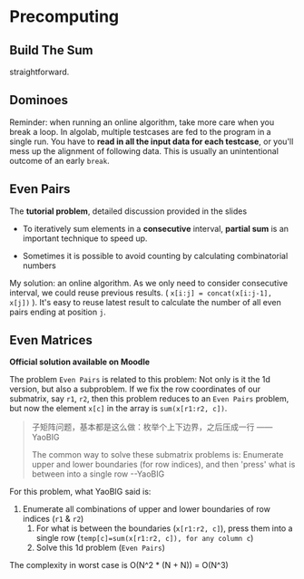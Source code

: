 # Precomputing



## Build The Sum

straightforward.



## Dominoes

Reminder: when running an online algorithm, take more care when you break a loop. In algolab, multiple testcases are fed to the program in a single run. You have to **read in all the input data for each testcase**, or you'll mess up the alignment of following data. This is usually an unintentional outcome of an early `break`.



## Even Pairs

The **tutorial problem**, detailed discussion provided in the slides

- To iteratively sum elements in a **consecutive** interval, **partial sum** is an important technique to speed up.

- Sometimes it is possible to avoid counting by calculating combinatorial numbers



My solution: an online algorithm. As we only need to consider consecutive interval, we could reuse previous results. ( `x[i:j] = concat(x[i:j-1], x[j])` ). It's easy to reuse latest result to calculate the number of all even pairs ending at position `j`.



## Even Matrices

**Official solution available on Moodle**

The problem `Even Pairs` is related to this problem: Not only is it the 1d version, but also a subproblem. If we fix the row coordinates of our submatrix, say `r1`, `r2`, then this problem reduces to an `Even Pairs` problem, but now the element `x[c]` in the array is `sum(x[r1:r2, c])`. 



> 子矩阵问题，基本都是这么做：枚举个上下边界，之后压成一行 ——YaoBIG
>
> The common way to solve these submatrix problems is: Enumerate upper and lower boundaries (for row indices), and then 'press' what is between into a single row --YaoBIG



For this problem, what YaoBIG said is:

1. Enumerate all combinations of upper and lower boundaries of row indices (`r1` & `r2`)
   1. For what is between the boundaries (`x[r1:r2, c]`), press them into a single row (`temp[c]=sum(x[r1:r2, c]), for any column c`)
   2. Solve this 1d problem (`Even Pairs`)

The complexity in worst case is O(N^2 * (N + N)) = O(N^3)